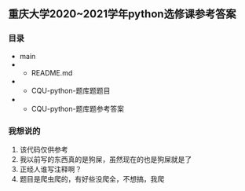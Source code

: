 ## 重庆大学2020~2021学年python选修课参考答案
### 目录
* main
* * README.md
* * CQU-python-题库题题目
* * CQU-python-题库题参考答案

### 我想说的
1. 该代码仅供参考
2. 我以前写的东西真的是狗屎，虽然现在的也是狗屎就是了
3. 正经人谁写注释啊？
4. 题目是爬虫爬的，有好些没爬全，不想搞，我爬
